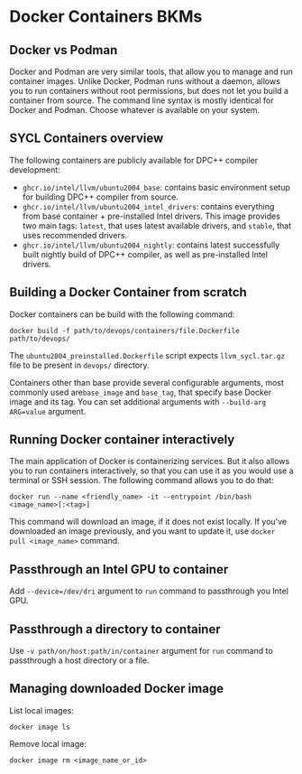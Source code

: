 # Docker Containers BKMs

## Docker vs Podman

Docker and Podman are very similar tools, that allow you to manage and run
container images. Unlike Docker, Podman runs without a daemon, allows you to run
containers without root permissions, but does not let you build a container from
source. The command line syntax is mostly identical for Docker and Podman.
Choose whatever is available on your system.

## SYCL Containers overview

The following containers are publicly available for DPC++ compiler development:

- `ghcr.io/intel/llvm/ubuntu2004_base`: contains basic environment setup for
   building DPC++ compiler from source.
- `ghcr.io/intel/llvm/ubuntu2004_intel_drivers`: contains everything from base
   container + pre-installed Intel drivers. This image provides two main tags:
   `latest`, that uses latest available drivers, and `stable`, that uses
   recommended drivers.
- `ghcr.io/intel/llvm/ubuntu2004_nightly`: contains latest successfully built
   nightly build of DPC++ compiler, as well as pre-installed Intel drivers.

## Building a Docker Container from scratch

Docker containers can be build with the following command:

```
docker build -f path/to/devops/containers/file.Dockerfile path/to/devops/
```

The `ubuntu2004_preinstalled.Dockerfile` script expects `llvm_sycl.tar.gz` file
to be present in `devops/` directory.

Containers other than base provide several configurable arguments, most commonly
used are`base_image` and `base_tag`, that specify base Docker image and its tag.
You can set additional arguments with `--build-arg ARG=value` argument.

## Running Docker container interactively

The main application of Docker is containerizing services. But it also allows
you to run containers interactively, so that you can use it as you would use a
terminal or SSH session. The following command allows you to do that:

```
docker run --name <friendly_name> -it --entrypoint /bin/bash <image_name>[:<tag>]
```

This command will download an image, if it does not exist locally. If you've
downloaded an image previously, and you want to update it, use
`docker pull <image_name>` command.

## Passthrough an Intel GPU to container

Add `--device=/dev/dri` argument to `run` command to passthrough you Intel GPU.

## Passthrough a directory to container

Use `-v path/on/host:path/in/container` argument for `run` command to
passthrough a host directory or a file.

## Managing downloaded Docker image

List local images:
```
docker image ls
```

Remove local image:
```
docker image rm <image_name_or_id>
```
